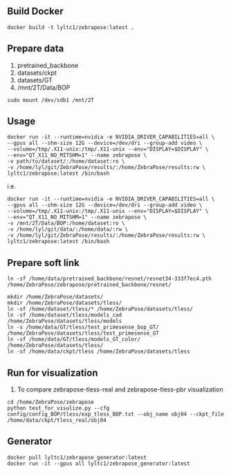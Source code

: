 ## Build Docker
```
docker build -t lyltc1/zebrapose:latest .
```

## Prepare data
1. pretrained_backbone
2. datasets/ckpt
3. datasets/GT
4. /mnt/2T/Data/BOP
```
sudo mount /dev/sdb1 /mnt/2T
```
## Usage
```
docker run -it --runtime=nvidia -e NVIDIA_DRIVER_CAPABILITIES=all \
--gpus all --shm-size 12G --device=/dev/dri --group-add video \
--volume=/tmp/.X11-unix:/tmp/.X11-unix --env="DISPLAY=$DISPLAY" \
--env="QT_X11_NO_MITSHM=1" --name zebrapose \
-v path/to/dataset/:/home/dataset:ro \
-v /home/lyl/git/ZebraPose/results/:/home/ZebraPose/results:rw \
lyltc1/zebrapose:latest /bin/bash
```
i.e.
```
docker run -it --runtime=nvidia -e NVIDIA_DRIVER_CAPABILITIES=all \
--gpus all --shm-size 12G --device=/dev/dri --group-add video \
--volume=/tmp/.X11-unix:/tmp/.X11-unix --env="DISPLAY=$DISPLAY" \
--env="QT_X11_NO_MITSHM=1" --name zebrapose \
-v /mnt/2T/Data/BOP:/home/dataset:ro \
-v /home/lyl/git/data/:/home/data/:rw \
-v /home/lyl/git/ZebraPose/results/:/home/ZebraPose/results:rw \
lyltc1/zebrapose:latest /bin/bash
```

## Prepare soft link

```
ln -sf /home/data/pretrained_backbone/resnet/resnet34-333f7ec4.pth /home/ZebraPose/zebrapose/pretrained_backbone/resnet/

mkdir /home/ZebraPose/datasets/
mkdir /home/ZebraPose/datasets/tless/
ln -sf /home/dataset/tless/* /home/ZebraPose/datasets/tless/
ln -sf /home/dataset/tless/models_cad /home/ZebraPose/datasets/tless/models
ln -s /home/data/GT/tless/test_primesense_bop_GT/ /home/ZebraPose/datasets/tless/test_primesense_GT
ln -sf /home/data/GT/tless/models_GT_color/ /home/ZebraPose/datasets/tless/
ln -sf /home/data/ckpt/tless /home/ZebraPose/datasets/tless

```

## Run for visualization
1. To compare zebrapose-tless-real and zebrapose-tless-pbr visualization
```
cd /home/ZebraPose/zebrapose
python test_for_visulize.py --cfg config/config_BOP/tless/exp_tless_BOP.txt --obj_name obj04 --ckpt_file /home/data/ckpt/tless_real/obj04
```

## Generator
```
docker pull lyltc1/zebrapose_generator:latest
docker run -it --gpus all lyltc1/zebrapose_generator:latest
```